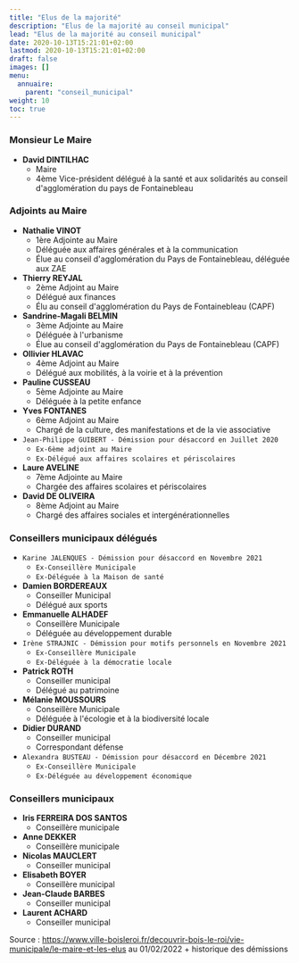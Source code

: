 ```yaml
---
title: "Elus de la majorité"
description: "Elus de la majorité au conseil municipal"
lead: "Elus de la majorité au conseil municipal"
date: 2020-10-13T15:21:01+02:00
lastmod: 2020-10-13T15:21:01+02:00
draft: false
images: []
menu:
  annuaire:
    parent: "conseil_municipal"
weight: 10
toc: true
---
```


### Monsieur Le Maire
- **David DINTILHAC**
  - Maire
  - 4ème Vice-président délégué à la santé et aux solidarités au conseil d'agglomération du pays de Fontainebleau

### Adjoints au Maire
- **Nathalie VINOT**
  - 1ère Adjointe au Maire
  - Déléguée aux affaires générales et à la communication
  - Élue au conseil d'agglomération du Pays de Fontainebleau, déléguée aux ZAE
- **Thierry REYJAL**
  - 2ème Adjoint au Maire
  - Délégué aux finances
  - Élu au conseil d'agglomération du Pays de Fontainebleau (CAPF)
- **Sandrine-Magali BELMIN**
  - 3ème Adjointe au Maire
  - Déléguée à l'urbanisme
  - Élue au conseil d'agglomération du Pays de Fontainebleau (CAPF)
- **Ollivier HLAVAC**
  - 4ème Adjoint au Maire
  - Délégué aux mobilités, à la voirie et à la prévention
- **Pauline CUSSEAU**
  - 5ème Adjointe au Maire
  - Déléguée à la petite enfance
- **Yves FONTANES**
  - 6ème Adjoint au Maire
  - Chargé de la culture, des manifestations et de la vie associative
- `Jean-Philippe GUIBERT - Démission pour désaccord en Juillet 2020`
  - `Ex-6ème adjoint au Maire`
  - `Ex-Délégué aux affaires scolaires et périscolaires`
- **Laure AVELINE**
  - 7ème Adjointe au Maire
  - Chargée des affaires scolaires et périscolaires
- **David DE OLIVEIRA**
  - 8ème Adjoint au Maire
  - Chargé des affaires sociales et intergénérationnelles

### Conseillers municipaux délégués
- `Karine JALENQUES - Démission pour désaccord en Novembre 2021`
  - `Ex-Conseillère Municipale`
  - `Ex-Déléguée à la Maison de santé`
- **Damien BORDEREAUX**
  - Conseiller Municipal
  - Délégué aux sports
- **Emmanuelle ALHADEF**
  - Conseillère Municipale
  - Déléguée au développement durable
- `Irène STRAJNIC - Démission pour motifs personnels en Novembre 2021`
  - `Ex-Conseillère Municipale`
  - `Ex-Déléguée à la démocratie locale`
- **Patrick ROTH**
  - Conseiller municipal
  - Délégué au patrimoine
- **Mélanie MOUSSOURS**
  - Conseillère Municipale
  - Déléguée à l'écologie et à la biodiversité locale
- **Didier DURAND**
  - Conseiller municipal
  - Correspondant défense
- `Alexandra BUSTEAU - Démission pour désaccord en Décembre 2021`
  - `Ex-Conseillère Municipale`
  - `Ex-Déléguée au développement économique`

### Conseillers municipaux
- **Iris FERREIRA DOS SANTOS**
  - Conseillère municipale
- **Anne DEKKER**
  - Conseillère municipale
- **Nicolas MAUCLERT**
  - Conseiller municipal
- **Elisabeth BOYER**
  - Conseillère municipal
- **Jean-Claude BARBES**
  - Conseiller municipal
- **Laurent ACHARD**
  - Conseiller municipal

Source : https://www.ville-boisleroi.fr/decouvrir-bois-le-roi/vie-municipale/le-maire-et-les-elus au 01/02/2022 + historique des démissions